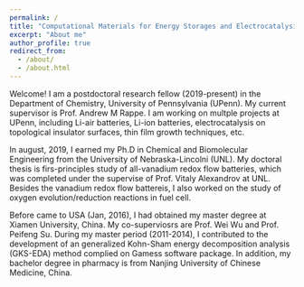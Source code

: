 ```yaml
---
permalink: /
title: "Computational Materials for Energy Storages and Electrocatalysis"
excerpt: "About me"
author_profile: true
redirect_from: 
  - /about/
  - /about.html
---
```


Welcome! I am a postdoctoral research fellow (2019-present) in the Department of Chemistry, University of Pennsylvania (UPenn). My current supervisor is Prof. Andrew M Rappe. I am working on multple projects at UPenn, including Li-air batteries, Li-ion batteries, electrocatalysis on topological insulator surfaces, thin film growth techniques, etc. 

In august, 2019, I earned my Ph.D in Chemical and Biomolecular Engineering from the University of Nebraska-Lincolni (UNL). My doctoral thesis is firs-principles study of all-vanadium redox flow batteries, which was completed under the supervise of Prof. Vitaly Alexandrov at UNL. Besides the vanadium redox flow battereis, I also worked on the study of oxygen evolution/reduction reactions in fuel cell. 

Before came to USA (Jan, 2016), I had obtained my master degree at Xiamen University, China. My co-superviosrs are Prof. Wei Wu and Prof. Peifeng Su. During my master period (2011-2014), I contributed to the development of an generalized Kohn-Sham energy decomposition analysis (GKS-EDA) method complied on Gamess software package. In addition, my bachelor degree in pharmacy is from Nanjing University of Chinese Medicine, China.
